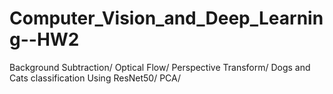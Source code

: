 # Computer_Vision_and_Deep_Learning--HW2
 Background Subtraction/ Optical Flow/ Perspective Transform/ Dogs and Cats classification Using ResNet50/ PCA/ 
